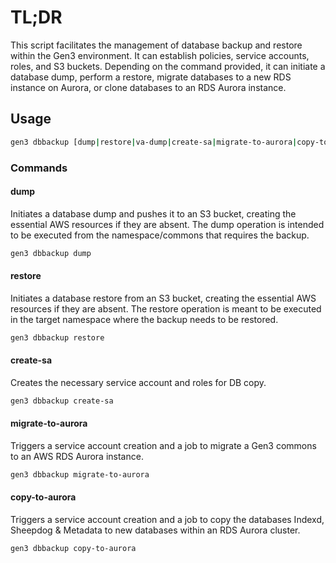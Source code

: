 # TL;DR

This script facilitates the management of database backup and restore within the Gen3 environment. It can establish policies, service accounts, roles, and S3 buckets. Depending on the command provided, it can initiate a database dump, perform a restore, migrate databases to a new RDS instance on Aurora, or clone databases to an RDS Aurora instance.

## Usage

```sh
gen3 dbbackup [dump|restore|va-dump|create-sa|migrate-to-aurora|copy-to-aurora]
```

### Commands

#### dump

Initiates a database dump and pushes it to an S3 bucket, creating the essential AWS resources if they are absent. The dump operation is intended to be executed from the namespace/commons that requires the backup.

```sh
gen3 dbbackup dump
```

#### restore

Initiates a database restore from an S3 bucket, creating the essential AWS resources if they are absent. The restore operation is meant to be executed in the target namespace where the backup needs to be restored.

```sh
gen3 dbbackup restore
```

#### create-sa

Creates the necessary service account and roles for DB copy.

```sh
gen3 dbbackup create-sa
```

#### migrate-to-aurora

Triggers a service account creation and a job to migrate a Gen3 commons to an AWS RDS Aurora instance.

```sh
gen3 dbbackup migrate-to-aurora
```

#### copy-to-aurora

Triggers a service account creation and a job to copy the databases Indexd, Sheepdog & Metadata to new databases within an RDS Aurora cluster.

```sh
gen3 dbbackup copy-to-aurora
```

